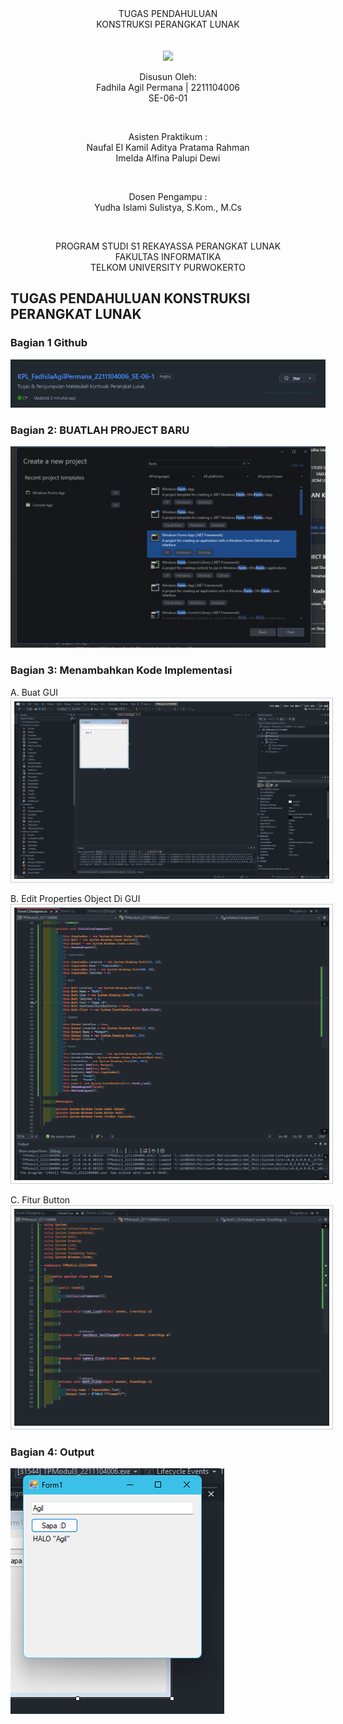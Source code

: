 
<div align="center">
TUGAS PENDAHULUAN <br>
KONSTRUKSI PERANGKAT LUNAK <br>
<br>
<!-- MODUL I <br> -->
<!-- JUDUL -->
 <br>

<img src="https://lac.telkomuniversity.ac.id/wp-content/uploads/2021/01/cropped-1200px-Telkom_University_Logo.svg-270x270.png" width="250px">

<br>

Disusun Oleh: <br>
Fadhila Agil Permana | 2211104006<br>
SE-06-01 <br>

<br>

Asisten Praktikum : <br>
Naufal El Kamil Aditya Pratama Rahman <br>
Imelda Alfina Palupi Dewi <br>

<br>

Dosen Pengampu : <br>
Yudha Islami Sulistya, S.Kom., M.Cs <br>

<br>

PROGRAM STUDI S1 REKAYASSA PERANGKAT LUNAK <br>
FAKULTAS INFORMATIKA <br> 
TELKOM UNIVERSITY PURWOKERTO <br>

</div>
<!-- ====================================================== -->

## TUGAS PENDAHULUAN KONSTRUKSI PERANGKAT LUNAK

### Bagian 1 Github
<img src="RES_Image\TP\1.png">

<!-- ====================================================== -->
### Bagian 2: BUATLAH PROJECT BARU
<img src="RES_Image\TP\2.png">

<!-- ====================================================== -->
### Bagian 3: Menambahkan Kode Implementasi
A. Buat GUI
<img src="RES_Image\TP\3.1.png" alt="Project Creation Step 1" style="border: 1px solid #ccc; padding: 5px;">

B. Edit Properties Object Di GUI
<img src="RES_Image\TP\3.2.png" alt="Project Creation Step 2" style="border: 1px solid #ccc; padding: 5px;">

C. Fitur Button
<img src="RES_Image\TP\3.3.png" alt="Project Creation Step 3" style="border: 1px solid #ccc; padding: 5px;">

<!-- ====================================================== -->
### Bagian 4: Output
<img src="RES_Image\TP\4.png">
